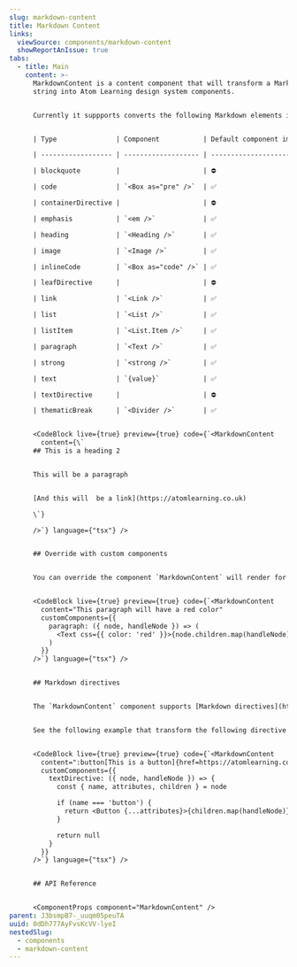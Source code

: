 ```yaml
---
slug: markdown-content
title: Markdown Content
links:
  viewSource: components/markdown-content
  showReportAnIssue: true
tabs:
  - title: Main
    content: >-
      MarkdownContent is a content component that will transform a Markdown
      string into Atom Learning design system components.


      Currently it suppports converts the following Markdown elements into components:


      | Type               | Component           | Default component implemented |

      | ------------------ | ------------------- | ----------------------------- |

      | blockquote         |                     | ⛔                             |

      | code               | `<Box as="pre" />`  | ✅                             |

      | containerDirective |                     | ⛔                             |

      | emphasis           | `<em />`            | ✅                             |

      | heading            | `<Heading />`       | ✅                             |

      | image              | `<Image />`         | ✅                             |

      | inlineCode         | `<Box as="code" />` | ✅                             |

      | leafDirective      |                     | ⛔                             |

      | link               | `<Link />`          | ✅                             |

      | list               | `<List />`          | ✅                             |

      | listItem           | `<List.Item />`     | ✅                             |

      | paragraph          | `<Text />`          | ✅                             |

      | strong             | `<strong />`        | ✅                             |

      | text               | `{value}`           | ✅                             |

      | textDirective      |                     | ⛔                             |

      | thematicBreak      | `<Divider />`       | ✅                             |


      <CodeBlock live={true} preview={true} code={`<MarkdownContent
        content={\`
      ## This is a heading 2


      This will be a paragraph


      [And this will  be a link](https://atomlearning.co.uk)

      \`}

      />`} language={"tsx"} />


      ## Override with custom components


      You can override the component `MarkdownContent` will render for each type by passing an object to the `customComponents` prop where each key is the name of a Markdown Type (see the table above) and the value is a reference to the component you want to render:


      <CodeBlock live={true} preview={true} code={`<MarkdownContent
        content="This paragraph will have a red color"
        customComponents={{
          paragraph: ({ node, handleNode }) => (
            <Text css={{ color: 'red' }}>{node.children.map(handleNode)}</Text>
          )
        }}
      />`} language={"tsx"} />


      ## Markdown directives


      The `MarkdownContent` component supports [Markdown directives](https://talk.commonmark.org/t/generic-directives-plugins-syntax/444). There are no directives built in by default, but you can define your own directives by using the `customComponents` prop.


      See the following example that transform the following directive into a `Button` component:


      <CodeBlock live={true} preview={true} code={`<MarkdownContent
        content=":button[This is a button]{href=https://atomlearning.co.uk isRounded=true}"
        customComponents={{
          textDirective: ({ node, handleNode }) => {
            const { name, attributes, children } = node

            if (name === 'button') {
              return <Button {...attributes}>{children.map(handleNode)}</Button>
            }

            return null
          }
        }}
      />`} language={"tsx"} />


      ## API Reference


      <ComponentProps component="MarkdownContent" />
parent: J3bsmpB7-_uuqm05peuTA
uuid: 0dDh777AyFvsKcVV-lyeI
nestedSlug:
  - components
  - markdown-content
---
```

